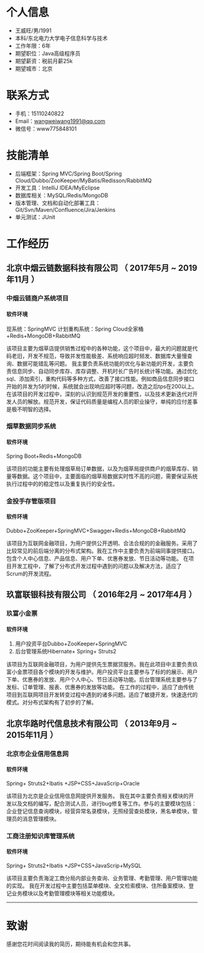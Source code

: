 
# 个人信息

 - 王威旺/男/1991 
 - 本科/东北电力大学电子信息科学与技术 
 - 工作年限：6年
 - 期望职位：Java高级程序员
 - 期望薪资：税前月薪25k
 - 期望城市：北京

# 联系方式
- 手机：15110240822
- Email：wangweiwang1991@qq.com
- 微信号：www775848101


# 技能清单

- 后端框架：Spring MVC/Spring Boot/Spring Cloud/Dubbo/ZooKeeper/MyBatis/Redisson/RabbitMQ
- 开发工具：IntelliJ IDEA/MyEclipse
- 数据库相关：MySQL/Redis/MongoDB
- 版本管理、文档和自动化部署工具：Git/Svn/Maven/Confluence/Jira/Jenkins
- 单元测试：JUnit


# 工作经历

## 北京中烟云链数据科技有限公司 （ 2017年5月 ~ 2019年11月 ）

### 中烟云链商户系统项目
#### 软件环境
现系统：SpringMVC
计划重构系统：Spring Cloud全家桶+Redis+MongoDB+RabbitMQ

该项目主要为烟草店提供销售过程中的各种功能，这个项目中，最大的问题就是代码老旧，开发不规范，导致并发性能极差、系统响应超时频发、数据库大量慢查询、数据可能错乱等问题。
我主要负责系统功能的优化与新功能的开发，主要负责信息同步、自动同步库存、库存调整、开机时长广告时长统计等功能。通过优化sql、添加索引，重构代码等多种方式，改善了接口性能。例如商品信息同步接口开始的并发为5的时候，系统就会出现响应超时等问题，改造之后tps在200以上。
在该项目的开发过程中，深刻的认识到规范开发的重要性，以及技术更新迭代对开发人员的解放。规范开发，保证代码质量是编程人员的职业操守，单纯的应付差事是极不明智的选择。

### 烟草数据同步系统
#### 软件环境
Spring Boot+Redis+MongoDB

该项目的功能主要有处理烟草局订单数据，以及为烟草局提供商户的烟草库存、销量等数据。这个项目中，主要面临的烟草局数据实时性不高的问题，需要保证系统执行过程中的的稳定性以及重复执行的安全性。

### 金投手存管版项目 
#### 软件环境
Dubbo+ZooKeeper+SpringMVC+Swagger+Redis+MongoDB+RabbitMQ

该项目为互联网金融项目，为用户提供公开透明、合法合规的的金融服务。采用了比较常见的前后端分离的分布式架构。我在工作中主要负责为前端同事提供接口。包含个人中心信息、产品信息、用户下单、优惠券发放、节日活动等功能。
在项目开发工程中，了解了分布式开发过程中遇到的问题以及解决方法，适应了Scrum的开发流程。


## 玖富联银科技有限公司 （ 2016年2月 ~ 2017年4月 ）

### 玖富小金票

#### 软件环境
1. 用户投资平台Dubbo+ZooKeeper+SpringMVC 
2. 后台管理系统Hibernate+ Spring+ Struts2

该项目为互联网金融项目，为用户提供先生票据贷服务。我在此项目中主要负责玖富小金票项目各个模块的开发与维护。用户投资平台主要参与了标的的展示、用户下单、优惠券的发放、用户个人中心、节日活动等功能。后台管理系统主要参与了发标、订单管理、报表、优惠券的发放等功能。
在工作的过程中，适应了由传统项目到互联网项目开发转变过程中遇到的诸多问题。适应了敏捷开发，快速迭代的模式。对分布式架构有了初步的了解。

## 北京华路时代信息技术有限公司 （ 2013年9月 ~ 2015年11月 ）

### 北京市企业信用信息网

#### 软件环境
Spring+ Struts2+Ibatis +JSP+CSS+JavaScrip+Oracle

该项目为北京是企业信用信息网提供开发服务。
我在其中主要负责相关模块的开发以及文档的编写，配合测试人员，进行bug修复等工作。参与的主要模块包括：企业登记信息查询模块，经营异常名录模块，无照经营查处模块，黑名单模块，管理员的消息管理模块。

### 工商注册知识库管理系统
#### 软件环境
Spring+ Struts2+Ibatis +JSP+CSS+JavaScrip+MySQL

该项目主要负责海淀工商分局内部业务查询、业务管理、考勤管理、用户管理功能的实现。
我在开发过程中主要包括菜单模块、全文检索模块、住所备案模块、登记业务模块以及考勤管理模块等相关功能模块。

* * *

# 致谢
感谢您花时间阅读我的简历，期待能有机会和您共事。
